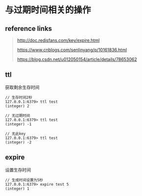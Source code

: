 # 与过期时间相关的操作

## reference links

>  http://doc.redisfans.com/key/expire.html 
>
>  https://www.cnblogs.com/senlinyang/p/10161836.html 
>
>  https://blog.csdn.net/u012050154/article/details/78653062

## ttl

获取剩余生存时间

```
// 生存时间2秒
127.0.0.1:6379> ttl test
(integer) 2

// 无过期时间
127.0.0.1:6379> ttl test
(integer) -1

// 无此key
127.0.0.1:6379> ttl test
(integer) -2

```

## expire

设置生存时间

```
// 生成时间设置为5秒
127.0.0.1:6379> expire test 5
(integer) 1
```

